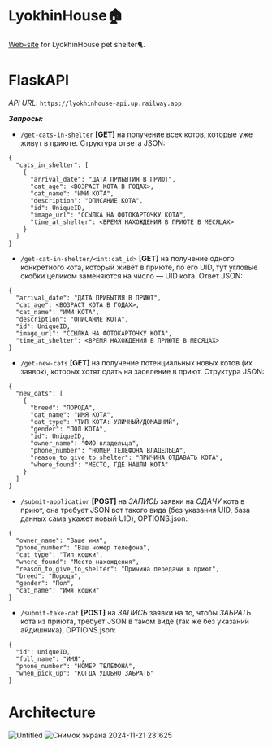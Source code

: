 # LyokhinHouse🏠
[Web-site](https://lyokhinhouse.up.railway.app/) for LyokhinHouse pet shelter🐈.

# FlaskAPI
*API URL*: ```https://lyokhinhouse-api.up.railway.app```

***Запросы:***

* ```/get-cats-in-shelter``` **[GET]** на получение всех котов, которые уже живут в приюте. Структура ответа JSON:
```
{
  "cats_in_shelter": [
    {
      "arrival_date": "ДАТА ПРИБЫТИЯ В ПРИЮТ",
      "cat_age": <ВОЗРАСТ КОТА В ГОДАХ>,
      "cat_name": "ИМИ КОТА",
      "description": "ОПИСАНИЕ КОТА",
      "id": UniqueID,
      "image_url": "ССЫЛКА НА ФОТОКАРТОЧКУ КОТА",
      "time_at_shelter": <ВРЕМЯ НАХОЖДЕНИЯ В ПРИЮТЕ В МЕСЯЦАХ>
    }
  ]
}
```

* ```/get-cat-in-shelter/<int:cat_id>``` **[GET]** на получение одного конкретного кота, который живёт в приюте, по его UID, тут угловые скобки целиком заменяются на число — UID кота. Ответ JSON:
```
{
  "arrival_date": "ДАТА ПРИБЫТИЯ В ПРИЮТ",
  "cat_age": <ВОЗРАСТ КОТА В ГОДАХ>,
  "cat_name": "ИМИ КОТА",
  "description": "ОПИСАНИЕ КОТА",
  "id": UniqueID,
  "image_url": "ССЫЛКА НА ФОТОКАРТОЧКУ КОТА",
  "time_at_shelter": <ВРЕМЯ НАХОЖДЕНИЯ В ПРИЮТЕ В МЕСЯЦАХ>
}
```

* ```/get-new-cats``` **[GET]** на получение потенциальных новых котов (их заявок), которых хотят сдать на заселение в приют. Структура JSON:
```
{
  "new_cats": [
    {
      "breed": "ПОРОДА",
      "cat_name": "ИМЯ КОТА",
      "cat_type": "ТИП КОТА: УЛИЧНЫЙ/ДОМАШНИЙ",
      "gender": "ПОЛ КОТА",
      "id": UniqueID,
      "owner_name": "ФИО владельца",
      "phone_number": "НОМЕР ТЕЛЕФОНА ВЛАДЕЛЬЦА",
      "reason_to_give_to_shelter": "ПРИЧИНА ОТДАВАТЬ КОТА",
      "where_found": "МЕСТО, ГДЕ НАШЛИ КОТА"
    }
  ]
}
```

* ```/submit-application``` **[POST]** на *ЗАПИСЬ* заявки на *СДАЧУ* кота в приют, она требует JSON вот такого вида (без указания UID, база данных сама укажет новый UID), OPTIONS.json:
```
{
  "owner_name": "Ваше имя",
  "phone_number": "Ваш номер телефона",
  "cat_type": "Тип кошки",
  "where_found": "Место нахождения",
  "reason_to_give_to_shelter": "Причина передачи в приют",
  "breed": "Порода",
  "gender": "Пол",
  "cat_name": "Имя кошки"
}
```

* ```/submit-take-cat``` **[POST]** на *ЗАПИСЬ* заявки на то, чтобы *ЗАБРАТЬ* кота из приюта, требует JSON в таком виде (так же без указаний айдишника), OPTIONS.json:
```
{
  "id": UniqueID,
  "full_name": "ИМЯ",
  "phone_number": "НОМЕР ТЕЛЕФОНА",
  "when_pick_up": "КОГДА УДОБНО ЗАБРАТЬ"
}
```

# Architecture
![Untitled](https://github.com/user-attachments/assets/39c540ba-8054-4b0f-894a-5240b40332ab)
![Снимок экрана 2024-11-21 231625](https://github.com/user-attachments/assets/fe655123-3e4d-4948-98aa-986f7f67bfdc)
